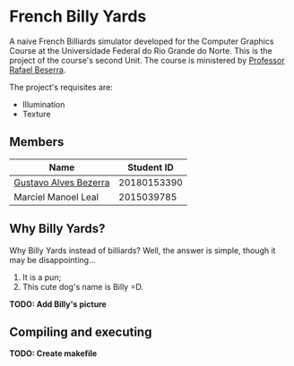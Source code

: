 # French Billy Yards #
A naive French Billiards simulator developed for the
Computer Graphics Course at the Universidade Federal do Rio Grande do Norte.
This is the project of the course's second Unit.
The course is ministered by [Professor Rafael Beserra](http://www.dimap.ufrn.br/~rafaelbg/index.php).

The project's requisites are:
* Illumination
* Texture

## Members ##
Name | Student ID
---- | ----------
[Gustavo Alves Bezerra](http://psiencephiction.wordpress.com) | 20180153390
Marciel Manoel Leal | 2015039785


## Why Billy Yards? ##

Why Billy Yards instead of billiards?
Well, the answer is simple, though it may be disappointing...

1. It is a pun;
2. This cute dog's name is Billy =D.

**TODO: Add Billy's picture**


## Compiling and executing ##


**TODO: Create makefile**
